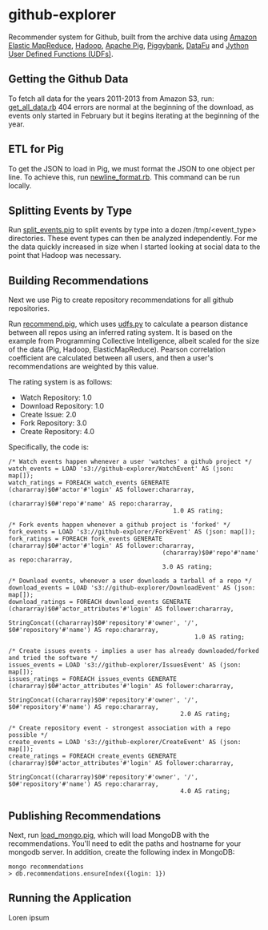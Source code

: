 github-explorer
===============

Recommender system for Github, built from the archive data using [Amazon Elastic MapReduce](http://aws.amazon.com/elasticmapreduce/), [Hadoop](http://hadoop.apache.org/), [Apache Pig](http://http://pig.apache.org/), [Piggybank](https://cwiki.apache.org/confluence/display/PIG/PiggyBank), [DataFu](https://github.com/linkedin/datafu) and [Jython](http://www.jython.org/) [User Defined Functions (UDFs)](http://pig.apache.org/docs/r0.11.0/udf.html).

Getting the Github Data
-----------------------
To fetch all data for the years 2011-2013 from Amazon S3, run: [get_all_data.rb](https://github.com/rjurney/github-explorer/blob/master/get_all_data.rb) 404 errors are normal at the beginning of the download, as events only started in February but it begins iterating at the beginning of the year.

ETL for Pig
-----------
To get the JSON to load in Pig, we must format the JSON to one object per line. To achieve this, run [newline_format.rb](https://github.com/rjurney/github-explorer/blob/master/newline_format.rb). This command can be run locally.

Splitting Events by Type
------------------------
Run [split_events.pig](https://github.com/rjurney/github-explorer/blob/master/split_events.pig) to split events by type into a dozen /tmp/<event_type> directories. These event types can then be analyzed independently. For me the data quickly increased in size when I started looking at social data to the point that Hadoop was necessary.

Building Recommendations
------------------------
Next we use Pig to create repository recommendations for all github repositories.

Run [recommend.pig](https://github.com/rjurney/github-explorer/blob/master/recommend.pig), which uses [udfs.py](https://github.com/rjurney/github-explorer/blob/master/udfs.py) to calculate a pearson distance between all repos using an inferred rating system. It is based on the example from Programming Collective Intelligence, albeit scaled for the size of the data (Pig, Hadoop, ElasticMapReduce). Pearson correlation coefficient are calculated between all users, and then a user's recommendations are weighted by this value.

The rating system is as follows: 

* Watch Repository:    1.0
* Download Repository: 1.0
* Create Issue:        2.0
* Fork Repository:     3.0
* Create Repository:   4.0

Specifically, the code is:

```
/* Watch events happen whenever a user 'watches' a github project */
watch_events = LOAD 's3://github-explorer/WatchEvent' AS (json: map[]);
watch_ratings = FOREACH watch_events GENERATE (chararray)$0#'actor'#'login' AS follower:chararray,
                                              (chararray)$0#'repo'#'name' AS repo:chararray,
                                              1.0 AS rating;

/* Fork events happen whenever a github project is 'forked' */
fork_events = LOAD 's3://github-explorer/ForkEvent' AS (json: map[]);
fork_ratings = FOREACH fork_events GENERATE (chararray)$0#'actor'#'login' AS follower:chararray,
                                           (chararray)$0#'repo'#'name' as repo:chararray,
                                           3.0 AS rating;

/* Download events, whenever a user downloads a tarball of a repo */
download_events = LOAD 's3://github-explorer/DownloadEvent' AS (json: map[]);
download_ratings = FOREACH download_events GENERATE (chararray)$0#'actor_attributes'#'login' AS follower:chararray,
                                                    StringConcat((chararray)$0#'repository'#'owner', '/', $0#'repository'#'name') AS repo:chararray,
                                                    1.0 AS rating;

/* Create issues events - implies a user has already downloaded/forked and tried the software */
issues_events = LOAD 's3://github-explorer/IssuesEvent' AS (json: map[]);
issues_ratings = FOREACH issues_events GENERATE (chararray)$0#'actor_attributes'#'login' AS follower:chararray,
                                                StringConcat((chararray)$0#'repository'#'owner', '/', $0#'repository'#'name') AS repo:chararray,
                                                2.0 AS rating;

/* Create repository event - strongest association with a repo possible */
create_events = LOAD 's3://github-explorer/CreateEvent' AS (json: map[]);
create_ratings = FOREACH create_events GENERATE (chararray)$0#'actor_attributes'#'login' AS follower:chararray,
                                                StringConcat((chararray)$0#'repository'#'owner', '/', $0#'repository'#'name') AS repo:chararray,
                                                4.0 AS rating;
```

Publishing Recommendations
--------------------------
Next, run [load_mongo.pig](https://github.com/rjurney/github-explorer/blob/master/load_mongo.pig), which will load MongoDB with the recommendations. You'll need to edit the paths and hostname for your mongodb server. In addition, create the following index in MongoDB:

```
mongo recommendations
> db.recommendations.ensureIndex({login: 1})
```

Running the Application
-----------------------
Loren ipsum
